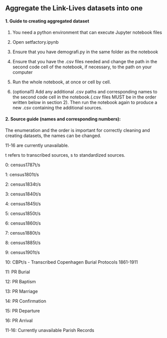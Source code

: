 ## Aggregate the Link-Lives datasets into one

#### 1. Guide to creating aggregated dataset

1. You need a python environment that can execute Jupyter notebook files
2. Open setfactory.ipynb
3. Ensure that you have demografi.py in the same folder as the notebook
4. Ensure that you have the .csv files needed and change the path in the second code cell of the notebook, if necessary, to the path on your computer
5. Run the whole notebook, at once or cell by cell.  

6. (optional1) Add any additional .csv paths and corresponding names to the second code cell in the notebook.(.csv files MUST be in the order written below in section 2). 
    Then run the notebook again to produce a new .csv containing the additional sources.    
    






#### 2. Source guide (names and corresponding numbers):

The enumeration and the order is important for correctly cleaning and creating datasets, the names can be changed. 

11-16 are currently unavailable.

t refers to transcribed sources, s to standardized sources.

0: census1787t/s 

1: census1801t/s  

2: census1834t/s 

3: census1840t/s 

4: census1845t/s 

5: census1850t/s

6: census1860t/s

7: census1880t/s

8: census1885t/s

9: census1901t/s

10: CBPt/s - Transcribed Copenhagen Burial Protocols 1861-1911

11: PR Burial

12: PR Baptism

13: PR Marriage

14: PR Confirmation

15: PR Departure

16: PR Arrival

11-16: Currently unavailable Parish Records
